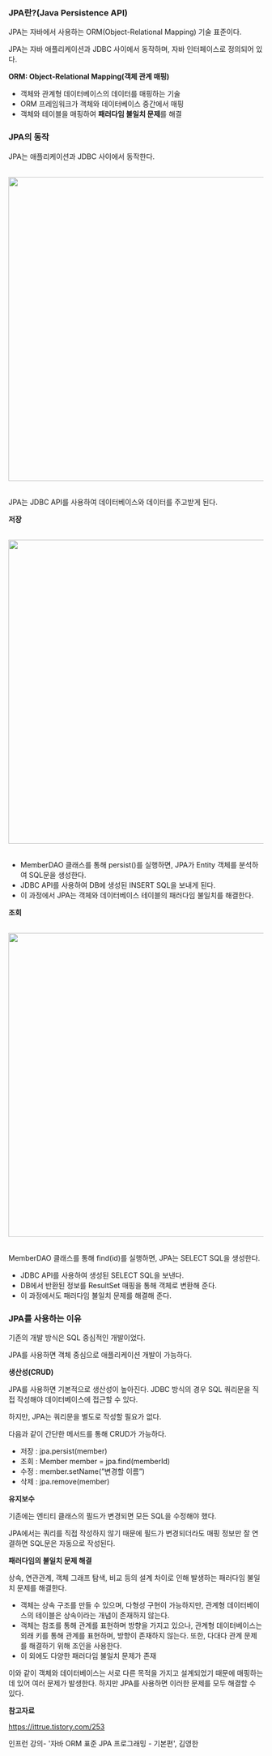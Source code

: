 ### **JPA란?(Java Persistence API)**

JPA는 자바에서 사용하는 ORM(Object-Relational Mapping) 기술 표준이다.

JPA는 자바 애플리케이션과 JDBC 사이에서 동작하며, 자바 인터페이스로 정의되어 있다.

**ORM: Object-Relational Mapping(객체 관계 매핑)**

- 객체와 관계형 데이터베이스의 데이터를 매핑하는 기술
- ORM 프레임워크가 객체와 데이터베이스 중간에서 매핑
- 객체와 테이블을 매핑하여 **패러다임 불일치 문제**를 해결

### **JPA의 동작**

JPA는 애플리케이션과 JDBC 사이에서 동작한다.

</br>
      <img width="600" src="https://github.com/SSAFYSEOUL06CSSTUDY/06CSSTUDY/assets/141606477/b7b7b584-dd3d-4f1a-b845-cf7988f2b95d">
<br/>
</br>

JPA는 JDBC API를 사용하여 데이터베이스와 데이터를 주고받게 된다.

**저장**

</br>
      <img width="600" src="https://github.com/SSAFYSEOUL06CSSTUDY/06CSSTUDY/assets/141606477/394f3f1a-8cd2-476d-a76a-250f98a5304c">
<br/>
</br>

- MemberDAO 클래스를 통해 persist()를 실행하면, JPA가 Entity 객체를 분석하여 SQL문을 생성한다.
- JDBC API를 사용하여 DB에 생성된 INSERT SQL을 보내게 된다.
- 이 과정에서 JPA는 객체와 데이터베이스 테이블의 패러다임 불일치를 해결한다.

**조회**

</br>
      <img width="600" src="https://github.com/SSAFYSEOUL06CSSTUDY/06CSSTUDY/assets/141606477/bb401d62-06e3-49e3-9c18-5b929e078fbf">
<br/>
</br>

MemberDAO 클래스를 통해 find(id)를 실행하면, JPA는 SELECT SQL을 생성한다.

- JDBC API를 사용하여 생성된 SELECT SQL을 보낸다.
- DB에서 반환된 정보를 ResultSet 매핑을 통해 객체로 변환해 준다.
- 이 과정에서도 패러다임 불일치 문제를 해결해 준다.

### **JPA를 사용하는 이유**

기존의 개발 방식은 SQL 중심적인 개발이었다.

JPA를 사용하면 객체 중심으로 애플리케이션 개발이 가능하다.

**생산성(CRUD)**

JPA를 사용하면 기본적으로 생산성이 높아진다. JDBC 방식의 경우 SQL 쿼리문을 직접 작성해야 데이터베이스에 접근할 수 있다.

하지만, JPA는 쿼리문을 별도로 작성할 필요가 없다.

다음과 같이 간단한 메서드를 통해 CRUD가 가능하다.

- 저장 : jpa.persist(member)
- 조회 : Member member = jpa.find(memberId)
- 수정 : member.setName(”변경할 이름”)
- 삭제 : jpa.remove(member)

**유지보수**

기존에는 엔티티 클래스의 필드가 변경되면 모든 SQL을 수정해야 했다.

JPA에서는 쿼리를 직접 작성하지 않기 때문에 필드가 변경되더라도 매핑 정보만 잘 연결하면 SQL문은 자동으로 작성된다.

**패러다임의 불일치 문제 해결**

상속, 연관관계, 객체 그래프 탐색, 비교 등의 설계 차이로 인해 발생하는 패러다임 불일치 문제를 해결한다.

- 객체는 상속 구조를 만들 수 있으며, 다형성 구현이 가능하지만, 관계형 데이터베이스의 테이블은 상속이라는 개념이 존재하지 않는다.
- 객체는 참조를 통해 관계를 표현하며 방향을 가지고 있으나, 관계형 데이터베이스는 외래 키를 통해 관계를 표현하며, 방향이 존재하지 않는다. 또한, 다대다 관계 문제를 해결하기 위해 조인을 사용한다.
- 이 외에도 다양한 패러다임 불일치 문제가 존재

이와 같이 객체와 데이터베이스는 서로 다른 목적을 가지고 설계되었기 때문에 매핑하는 데 있어 여러 문제가 발생한다. 하지만 JPA를 사용하면 이러한 문제를 모두 해결할 수 있다.


**참고자료**

https://ittrue.tistory.com/253

인프런 강의- '자바 ORM 표준 JPA 프로그래밍 - 기본편', 김영한

